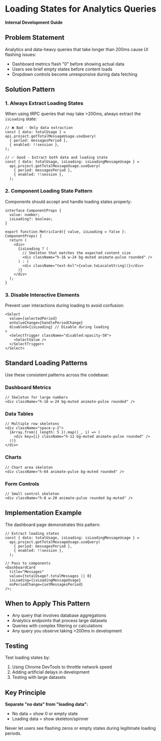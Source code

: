 # Loading States for Analytics Queries

**Internal Development Guide**

## Problem Statement

Analytics and data-heavy queries that take longer than 200ms cause UI flashing issues:

- Dashboard metrics flash "0" before showing actual data
- Users see brief empty states before content loads
- Dropdown controls become unresponsive during data fetching

## Solution Pattern

### 1. Always Extract Loading States

When using tRPC queries that may take >200ms, always extract the `isLoading` state:

```tsx
// ❌ Bad - Only data extraction
const { data: totalUsage } = api.project.getTotalMessageUsage.useQuery(
  { period: messagesPeriod },
  { enabled: !!session },
);

// ✅ Good - Extract both data and loading state
const { data: totalUsage, isLoading: isLoadingMessageUsage } =
  api.project.getTotalMessageUsage.useQuery(
    { period: messagesPeriod },
    { enabled: !!session },
  );
```

### 2. Component Loading State Pattern

Components should accept and handle loading states properly:

```tsx
interface ComponentProps {
  value: number;
  isLoading?: boolean;
}

export function MetricCard({ value, isLoading = false }: ComponentProps) {
  return (
    <div>
      {isLoading ? (
        // Skeleton that matches the expected content size
        <div className="h-16 w-24 bg-muted animate-pulse rounded" />
      ) : (
        <div className="text-6xl">{value.toLocaleString()}</div>
      )}
    </div>
  );
}
```

### 3. Disable Interactive Elements

Prevent user interactions during loading to avoid confusion:

```tsx
<Select
  value={selectedPeriod}
  onValueChange={handlePeriodChange}
  disabled={isLoading} // Disable during loading
>
  <SelectTrigger className="disabled:opacity-50">
    <SelectValue />
  </SelectTrigger>
</Select>
```

## Standard Loading Patterns

Use these consistent patterns across the codebase:

### Dashboard Metrics

```tsx
// Skeleton for large numbers
<div className="h-16 w-24 bg-muted animate-pulse rounded" />
```

### Data Tables

```tsx
// Multiple row skeletons
<div className="space-y-2">
  {Array.from({ length: 5 }).map((_, i) => (
    <div key={i} className="h-12 bg-muted animate-pulse rounded" />
  ))}
</div>
```

### Charts

```tsx
// Chart area skeleton
<div className="h-64 animate-pulse bg-muted rounded" />
```

### Form Controls

```tsx
// Small control skeleton
<div className="h-8 w-20 animate-pulse rounded bg-muted" />
```

## Implementation Example

The dashboard page demonstrates this pattern:

```tsx
// Extract loading states
const { data: totalUsage, isLoading: isLoadingMessageUsage } =
  api.project.getTotalMessageUsage.useQuery(
    { period: messagesPeriod },
    { enabled: !!session },
  );

// Pass to components
<DashboardCard
  title="Messages"
  value={totalUsage?.totalMessages || 0}
  isLoading={isLoadingMessageUsage}
  onPeriodChange={setMessagesPeriod}
/>;
```

## When to Apply This Pattern

- Any query that involves database aggregations
- Analytics endpoints that process large datasets
- Queries with complex filtering or calculations
- Any query you observe taking >200ms in development

## Testing

Test loading states by:

1. Using Chrome DevTools to throttle network speed
2. Adding artificial delays in development
3. Testing with large datasets

## Key Principle

**Separate "no data" from "loading data":**

- No data = show 0 or empty state
- Loading data = show skeleton/spinner

Never let users see flashing zeros or empty states during legitimate loading periods.
